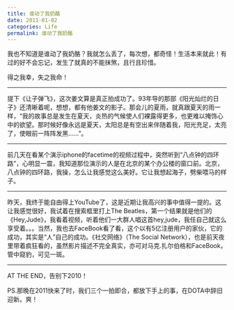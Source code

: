 ```yaml
---
title: 谁动了我奶酪
date: 2011-01-02
categories: Life
permalink: 谁动了我奶酪
---
```


我也不知道是谁动了我奶酪？我就怎么丢了，每次想，都奇怪！生活本来就此！有过的好不会忘记，发生了就真的不能抹煞，且行且珍惜。

得之我幸，失之我命！

----------------------------------------------

提下《让子弹飞》，这次姜文算是真正拍成功了。93年导的那部《阳光灿烂的日子》还清晰着呢，想想，都有他姜文的影子。那会儿的夏雨，就真跟夏天的雨一样，“我的故事总是发生在夏天，炎热的气候使人们裸露得更多，也更难以掩饰心中的欲望。那时候好像永远是夏天，太阳总是有空出来伴随着我，阳光充足，太亮了，使眼前一阵阵发黑……”。

----------------------------------------------

前几天在看某个演示iphone的facetime的视频过程中，突然听到“八点钟的四环路”，心明显一震，我知道那位演示的人是在北京的某个办公楼的窗口前。北京，八点钟的四环路，我操，怎么让我感觉这么美好。它让我想起海子，劈柴喂马的样子。

----------------------------------------------

昨天，我终于能自由得上YouTube了，这是近期让我高兴的事中值得一提的。这让我感觉很好，我试着在搜索框里打上The Beatles，第一个结果就是他们的《Hey,Jude》，我看着视频，听着他们一大群人唱这首hey,jude，我任自己就这么享受着。。。当然，我也去FaceBook看了看，这个以有5亿注册用户的家伙，它的成功，其实是“人”自己的成功。《社交网络》（The Social Network），也是前天夜里带着疯狂看的，虽然影片描述不完全真实，亦可对马克.扎尔伯格和FaceBook，管中窥豹，可见一斑。

----------------------------------------------

AT THE END，告别下2010！

PS.那晚在2011快来了时，我们三个一拍即合，都放下手上的事，在DOTA中辞旧迎新。爽！